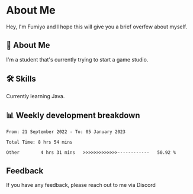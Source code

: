 
# About Me

Hey, I'm Fumiyo and I hope this will give you a brief overfew about myself.


## 🚀 About Me
I'm a student that's currently trying to start a game studio.


## 🛠 Skills

Currently learning Java.


## 📊 Weekly development breakdown
<!--START_SECTION:waka-->

```text
From: 21 September 2022 - To: 05 January 2023

Total Time: 8 hrs 54 mins

Other        4 hrs 31 mins   >>>>>>>>>>>>>------------   50.92 %
```

<!--END_SECTION:waka-->


## Feedback

If you have any feedback, please reach out to me via Discord
